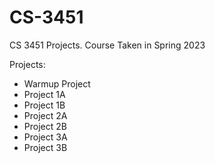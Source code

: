 # CS-3451
CS 3451 Projects. Course Taken in Spring 2023

Projects:
- Warmup Project
- Project 1A
- Project 1B
- Project 2A
- Project 2B
- Project 3A
- Project 3B
